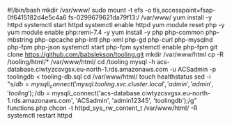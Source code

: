 #!/bin/bash
mkdir /var/www/
sudo mount -t efs -o tls,accesspoint=fsap-0f6415182d4e5c4a6 fs-0299679621da79f13:/ /var/www/
yum install -y httpd 
systemctl start httpd
systemctl enable httpd
yum module reset php -y
yum module enable php:remi-7.4 -y
yum install -y php php-common php-mbstring php-opcache php-intl php-xml php-gd php-curl php-mysqlnd php-fpm php-json
systemctl start php-fpm
systemctl enable php-fpm
git clone https://github.com/babslekson/tooling.git
mkdir /var/www/html
cp -R /tooling/html/*  /var/www/html/
cd /tooling
mysql -h acs-database.ciwtyzcsvgsx.eu-north-1.rds.amazonaws.com -u ACSadmin -p toolingdb < tooling-db.sql
cd /var/www/html/
touch healthstatus
sed -i "s/$db = mysqli_connect('mysql.tooling.svc.cluster.local', 'admin', 'admin', 'tooling');/$db = mysqli_connect('acs-database.ciwtyzcsvgsx.eu-north-1.rds.amazonaws.com', 'ACSadmin', 'admin12345', 'toolingdb');/g" functions.php
chcon -t httpd_sys_rw_content_t /var/www/html/ -R
systemctl restart httpd








